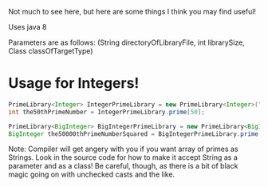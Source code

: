 Not much to see here, but here are some things I think you may find useful!

Uses java 8

Parameters are as follows: (String directoryOfLibraryFile, int librarySize, Class classOfTargetType)

# Usage for Integers! 

```java
PrimeLibrary<Integer> IntegerPrimeLibrary = new PrimeLibrary<Integer>("", 50, Integer.class);
int the50thPrimeNumber = IntegerPrimeLibrary.prime[50];
```

```java
PrimeLibrary<BigInteger> BigIntegerPrimeLibrary = new PrimeLibrary<BigInteger>("", 50000, BigInteger.class);
BigInteger the50000thPrimeNumberSquared = BigIntegerPrimeLibrary.prime[50000].pow(2);
```

Note: 
Compiler will get angery with you if you want array of primes as Strings. Look in the source code for how to make it accept String as a parameter and as a class! Be careful, though, as there is a bit of black magic going on with unchecked casts and the like.
